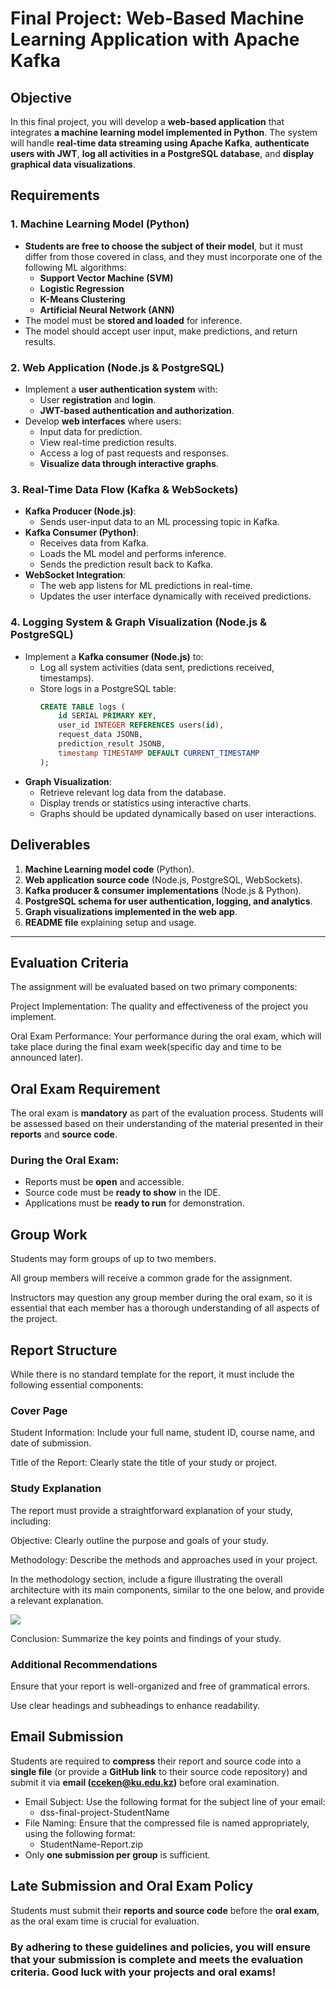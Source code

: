 # **Final Project: Web-Based Machine Learning Application with Apache Kafka**

## **Objective**
In this final project, you will develop a **web-based application** that integrates **a machine learning model implemented in Python**. 
The system will handle **real-time data streaming using Apache Kafka**, **authenticate users with JWT**, **log all activities in a PostgreSQL database**, and **display graphical data visualizations**.

## **Requirements**

### **1. Machine Learning Model (Python)**
- **Students are free to choose the subject of their model**, but it must differ from those covered in class, and they must incorporate one of the following ML algorithms:
  - **Support Vector Machine (SVM)**
  - **Logistic Regression**
  - **K-Means Clustering**
  - **Artificial Neural Network (ANN)**
- The model must be **stored and loaded** for inference.
- The model should accept user input, make predictions, and return results.

### **2. Web Application (Node.js & PostgreSQL)**
- Implement a **user authentication system** with:
  - User **registration** and **login**.
  - **JWT-based authentication and authorization**.
- Develop **web interfaces** where users:
  - Input data for prediction.
  - View real-time prediction results.
  - Access a log of past requests and responses.
  - **Visualize data through interactive graphs**.

### **3. Real-Time Data Flow (Kafka & WebSockets)**
- **Kafka Producer (Node.js)**:
  - Sends user-input data to an ML processing topic in Kafka.
- **Kafka Consumer (Python)**:
  - Receives data from Kafka.
  - Loads the ML model and performs inference.
  - Sends the prediction result back to Kafka.
- **WebSocket Integration**:
  - The web app listens for ML predictions in real-time.
  - Updates the user interface dynamically with received predictions.

### **4. Logging System & Graph Visualization (Node.js & PostgreSQL)**
- Implement a **Kafka consumer (Node.js)** to:
  - Log all system activities (data sent, predictions received, timestamps).
  - Store logs in a PostgreSQL table:
    ```sql
    CREATE TABLE logs (
        id SERIAL PRIMARY KEY,
        user_id INTEGER REFERENCES users(id),
        request_data JSONB,
        prediction_result JSONB,
        timestamp TIMESTAMP DEFAULT CURRENT_TIMESTAMP
    );
    ```
- **Graph Visualization**:
  - Retrieve relevant log data from the database.
  - Display trends or statistics using interactive charts.
  - Graphs should be updated dynamically based on user interactions.

## **Deliverables**
1. **Machine Learning model code** (Python).
2. **Web application source code** (Node.js, PostgreSQL, WebSockets).
3. **Kafka producer & consumer implementations** (Node.js & Python).
4. **PostgreSQL schema for user authentication, logging, and analytics**.
5. **Graph visualizations implemented in the web app**.
6. **README file** explaining setup and usage.


---

## Evaluation Criteria
The assignment will be evaluated based on two primary components:

Project Implementation: The quality and effectiveness of the project you implement.

Oral Exam Performance: Your performance during the oral exam, which will take place during the final exam week(specific day and time to be announced later).

## Oral Exam Requirement

The oral exam is **mandatory** as part of the evaluation process. Students will be assessed based on their understanding of the material presented in their **reports** and **source code**.

### **During the Oral Exam:**
- Reports must be **open** and accessible.
- Source code must be **ready to show** in the IDE.
- Applications must be **ready to run** for demonstration.

## Group Work
Students may form groups of up to two members.

All group members will receive a common grade for the assignment.

Instructors may question any group member during the oral exam, so it is essential that each member has a thorough understanding of all aspects of the project.

## Report Structure
While there is no standard template for the report, it must include the following essential components:

### Cover Page
Student Information: Include your full name, student ID, course name, and date of submission.

Title of the Report: Clearly state the title of your study or project.

### Study Explanation
The report must provide a straightforward explanation of your study, including:

Objective: Clearly outline the purpose and goals of your study.

Methodology: Describe the methods and approaches used in your project.

In the methodology section, include a figure illustrating the overall architecture with its main components, 
similar to the one below, and provide a relevant explanation.

![](./../sample-outline.png)


Conclusion: Summarize the key points and findings of your study.

### Additional Recommendations

Ensure that your report is well-organized and free of grammatical errors.

Use clear headings and subheadings to enhance readability.

## Email Submission

Students are required to **compress** their report and source code into a **single file** (or provide a **GitHub link** to their source code repository) and submit it via **email (cceken@ku.edu.kz)** before oral examination.

* Email Subject: Use the following format for the subject line of your email:
   - dss-final-project-StudentName
* File Naming: Ensure that the compressed file is named appropriately, using the following format:
   - StudentName-Report.zip
* Only **one submission per group** is sufficient.

## Late Submission and Oral Exam Policy
Students must submit their **reports and source code** before the **oral exam**, as the oral exam time is crucial for evaluation.


### By adhering to these guidelines and policies, you will ensure that your submission is complete and meets the evaluation criteria. Good luck with your projects and oral exams!
